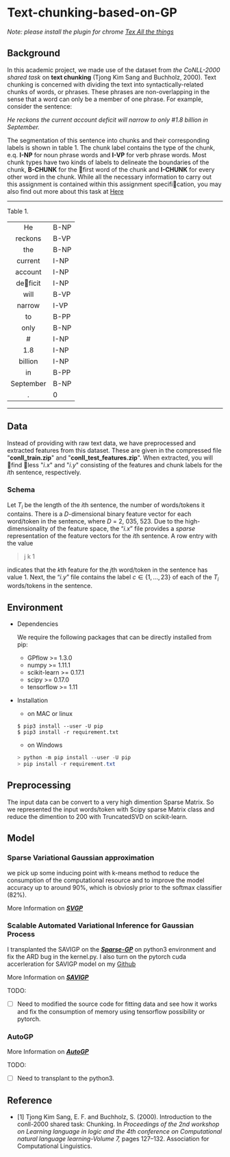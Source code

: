# Text-chunking-based-on-GP
<!-- this a lab for practicing the AutoGP and BGPLVM and SAVIGP -->
_Note: please install the plugin for chrome [Tex All the things](https://chrome.google.com/webstore/detail/tex-all-the-things/cbimabofgmfdkicghcadidpemeenbffn)_

## Background

In this academic project, we made use of the dataset from _the CoNLL-2000 shared task_ on **text chunking** (Tjong Kim Sang and Buchholz, 2000). Text chunking is concerned with dividing the text into syntactically-related chunks of words, or phrases. These phrases are non-overlapping in the sense that a word can only be a member of one phrase. For example, consider the sentence:

_He reckons the current account deficit will narrow to only #1.8 billion in September._

The segmentation of this sentence into chunks and their corresponding labels is shown in table 1. The chunk label contains the type of the chunk, e.q. **I-NP** for noun phrase words and **I-VP** for verb phrase words. Most chunk types have two kinds of labels to delineate the boundaries of the chunk, **B-CHUNK** for the first word of the chunk and **I-CHUNK** for every other word in the chunk. While all the necessary information to carry out this assignment is contained within this assignment specification, you may also find out more about this task at [Here](https://www.clips.uantwerpen.be/conll2000/chunking/)

---------

Table 1.

|           |      |
|:---------:| ---- |
| He        | B-NP |
| reckons   | B-VP |
| the       | B-NP |
| current   | I-NP |
| account   | I-NP |
| deficit   | I-NP |
| will      | B-VP |
| narrow    | I-VP |
| to        | B-PP |
| only      | B-NP |
| \#        | I-NP |
| 1.8       | I-NP |
| billion   | I-NP |
| in        | B-PP |
| September | B-NP |
| .         | 0    |

-----------

## Data

Instead of providing with raw text data, we have preprocessed and extracted features from this dataset. These are given in the compressed file "**conll_train.zip**" and "**conll_test_features.zip**". When extracted, you will find less "_i.x_" and "_i.y_" consisting of the features and chunk labels for the *i*th sentence, respectively.

### Schema
Let $T_i$ be the length of the *i*th sentence, the number of words/tokens it contains. There is a $D$-dimensional binary feature vector for each word/token in the sentence, where $D$ = 2, 035, 523. Due to the high-dimensionality of the feature space, the “_i.x_” file provides a _sparse_ representation of the feature vectors for the *i*th sentence. A row entry with the value

> j k 1

indicates that the *k*th feature for the *j*th word/token in the sentence has value 1.  Next, the “_i.y_” file contains the label $c \in \{1, . . . , 23\}$ of each of the $T_i$ words/tokens in the sentence.

## Environment

- Dependencies

    We require the following packages that can be directly installed from pip:

    - GPflow >= 1.3.0
    - numpy >= 1.11.1
    - scikit-learn >= 0.17.1
    - scipy >= 0.17.0
    - tensorflow >= 1.11

- Installation
    - on MAC or linux
    ```shell
    $ pip3 install --user -U pip
    $ pip3 install -r requirement.txt
    ```
    - on Windows
    ```powershell
    > python -m pip install --user -U pip
    > pip install -r requirement.txt
    ```

## Preprocessing

The input data can be convert to a very high dimention Sparse Matrix. So we represented the input words/token with Scipy sparse Matrix class and reduce the dimention to 200 with TruncatedSVD on scikit-learn.

## Model

### Sparse Variational Gaussian approximation

we pick up some inducing point with k-means method to reduce the consumption of the computational resource and to improve the model accuracy up to around 90%, which is obviosly prior to the softmax classifier (82%).

More Information on [**_SVGP_**](http://proceedings.mlr.press/v38/hensman15.pdf)

### Scalable Automated Variational Inference for Gaussian Process

I transplanted the SAVIGP on the [_**Sparse-GP**_](https://github.com/Alwaysproblem/Sparse-GP/) on python3 environment and fix the ARD bug in the kernel.py. I also turn on the pytorch cuda accerleration for SAVIGP model on my [Github](https://github.com/Alwaysproblem/SAVIGP)

More Information on [_**SAVIGP**_](https://arxiv.org/abs/1609.00577)


TODO:
- [ ] Need to modified the source code for fitting data and see how it works and fix the consumption of memory using tensorflow possibility or pytorch.

### AutoGP

More Information on [**_AutoGP_**](https://github.com/ebonilla/AutoGP)

TODO:
- [ ] Need to transplant to the python3.

## Reference
 - [1] Tjong Kim Sang, E. F. and Buchholz, S. (2000). Introduction to the conll-2000 shared task: Chunking. In _Proceedings of the 2nd workshop on Learning language in logic and the 4th conference on Computational natural language learning-Volume 7,_ pages 127–132. Association for Computational Linguistics.
